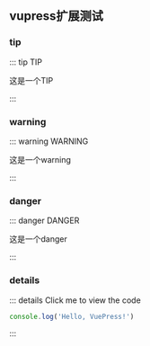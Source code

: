 ## vupress扩展测试

### tip

::: tip TIP

这是一个TIP

::: 

### warning

::: warning WARNING

这是一个warning

:::

### danger

::: danger DANGER

这是一个danger

:::

### details

::: details Click me to view the code
```js
console.log('Hello, VuePress!')
```
:::